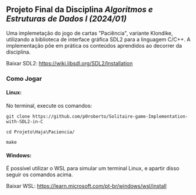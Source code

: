 ## Projeto Final da Disciplina _Algoritmos e Estruturas de Dados I (2024/01)_

Uma implemetação do jogo de cartas "Paciência", variante Klondike, utilizando a biblioteca de interface gráfica SDL2 para a linguagem C/C++. A implementação põe em prática os conteúdos aprendidos ao decorrer da disciplina.

Baixar SDL2: https://wiki.libsdl.org/SDL2/Installation

### Como Jogar
#### Linux: 
No terminal, execute os comandos: 
```
git clone https://github.com/p0roberto/Solitaire-game-Implementation-with-SDL2-in-C
```
```
cd Projeto\Haja\Paciencia/
```
```
make
```
#### Windows:
É possível utilizar o WSL para simular um terminal Linux, e apartir disso seguir os comandos acima.

Baixar WSL: https://learn.microsoft.com/pt-br/windows/wsl/install
